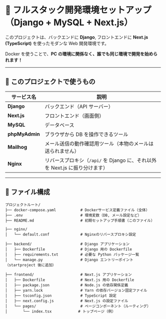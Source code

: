 # 🐳 フルスタック開発環境セットアップ（Django + MySQL + Next.js）

このプロジェクトは、バックエンドに **Django**, フロントエンドに **Next.js (TypeScript)** を使ったモダンな Web 開発環境です。

Docker を使うことで、**PC の環境に関係なく、誰でも同じ環境で開発を始められます！**

---

## 🔧 このプロジェクトで使うもの

| サービス名     | 説明                                                                        |
| -------------- | --------------------------------------------------------------------------- |
| **Django**     | バックエンド（API サーバー）                                                |
| **Next.js**    | フロントエンド（画面側）                                                    |
| **MySQL**      | データベース                                                                |
| **phpMyAdmin** | ブラウザから DB を操作できるツール                                          |
| **Mailhog**    | メール送信の動作確認用ツール（本物のメールは送られません）                  |
| **Nginx**      | リバースプロキシ（`/api/` を Django に、それ以外を Next.js に振り分けます） |

---

## 📂 ファイル構成

```
プロジェクトルート/
├── docker-compose.yaml           # Dockerサービス定義ファイル（全体）
├── .env                          # 環境変数（DB, メール設定など）
├── README.md                     # 初期セットアップ手順書（このファイル）

├── nginx/
│   └── default.conf              # Nginxのリバースプロキシ設定

├── backend/                      # Django アプリケーション
│   ├── Dockerfile                # Django 用の Dockerfile
│   ├── requirements.txt          # 必要な Python パッケージ一覧
│   └── manage.py                 # Django エントリーポイント（startproject 後に追加）

├── frontend/                     # Next.js アプリケーション
│   ├── Dockerfile                # Next.js 用の Dockerfile
│   ├── package.json              # Node.js の依存関係定義
│   ├── yarn.lock                 # Yarn の依存バージョン固定ファイル
│   ├── tsconfig.json             # TypeScript 設定
│   ├── next.config.js            # Next.js の設定ファイル
│   └── pages/                    # ページコンポーネント（ルーティング）
│       └── index.tsx            # トップページ（例）

```
